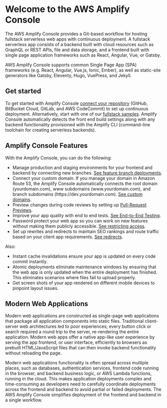 # Welcome to the AWS Amplify Console<a name="welcome"></a>

The AWS Amplify Console provides a Git\-based workflow for hosting fullstack serverless web apps with continuous deployment\. A fullstack serverless app consists of a backend built with cloud resources such as GraphQL or REST APIs, file and data storage, and a frontend built with single page application frameworks such as React, Angular, Vue, or Gatsby\.

AWS Amplify Console supports common Single Page App \(SPA\) frameworks \(e\.g\. React, Angular, Vue\.js, Ionic, Ember\), as well as static\-site generators like Gatsby, Eleventy, Hugo, VuePress, and Jekyll\.

## Get started<a name="get-started"></a>

To get started with Amplify Console [connect your repository](getting-started.md) \(GitHub, BitBucket Cloud, GitLab, and AWS CodeCommit\) to set up continuous deployment\. Alternatively, start with one of our [fullstack samples](deploy-backend.md)\. Amplify Console automatically detects the front end build settings along with any backend functionality provisioned with the Amplify CLI \(command\-line toolchain for creating serverless backends\)\.

## Amplify Console Features<a name="amplify-console-features"></a>

With the Amplify Console, you can do the following:
+ Manage production and staging environments for your frontend and backend by connecting new branches\. [See feature branch deployments](multi-environments.md)\.
+ Connect your custom domain\. If you manage your domain in Amazon Route 53, the Amplify Console automatically connects the root domain \(yourdomain\.com\), www subdomains \(www\.yourdomain\.com\), and branch subdomains \(https://dev\.yourdomain\.com\)\. [See custom domains](custom-domains.md)\.
+ Preview changes during code reviews by setting up [Pull\-Request Previews](pr-previews.md)\.
+ Improve your app quality with end to end tests\. [See End\-to\-End Testing](running-tests.md)\.
+ Password protect your web app so you can work on new features without making them publicly accessible\. [See restricting access](access-control.md)\.
+ Set up rewrites and redirects to maintain SEO rankings and route traffic based on your client app requirements\. [See redirects](redirects.md)\.

Also:
+ Instant cache invalidations ensure your app is updated on every code commit instantly\.
+ Atomic deployments eliminate maintenance windows by ensuring that the web app is only updated when the entire deployment has finished\. This eliminates scenarios where files fail to upload properly\.
+ Get screen shots of your app rendered on different mobile devices to pinpoint layout issues\.

## Modern Web Applications<a name="modern-web-applications"></a>

Modern web applications are constructed as single-page web applications that package all application components into static files\. Traditional client\-server web architectures led to poor experiences; every button click or search required a round trip to the server, re\-rendering the entire application\. Modern web apps offer a native app\-like user experience by serving the app frontend, or user interface, efficiently to browsers as prebuilt HTML/JavaScript files that can then invoke backend functionality without reloading the page\.

Modern web applications functionality is often spread across multiple places, such as databases, authentication services, frontend code running in the browser, and backend business logic, or AWS Lambda functions, running in the cloud\. This makes application deployments complex and time\-consuming as developers need to carefully coordinate deployments across the frontend and backend to avoid partial or failed deployments\. The AWS Amplify Console simplifies deployment of the frontend and backend in a single workflow\.
